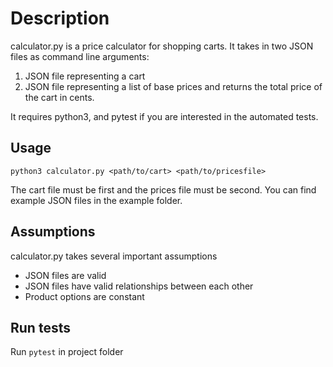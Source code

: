 # Description
calculator.py is a price calculator for shopping carts. It takes in two JSON files as command line arguments:
1. JSON file representing a cart
2. JSON file representing a list of base prices
and returns the total price of the cart in cents.

It requires python3, and pytest if you are interested in the automated tests.

## Usage

`python3 calculator.py <path/to/cart> <path/to/pricesfile>`

The cart file must be first and the prices file must be second. You can find example JSON files in the example folder.

## Assumptions
calculator.py takes several important assumptions
* JSON files are valid
* JSON files have valid relationships between each other
* Product options are constant

## Run tests
Run 
`pytest`
in project folder